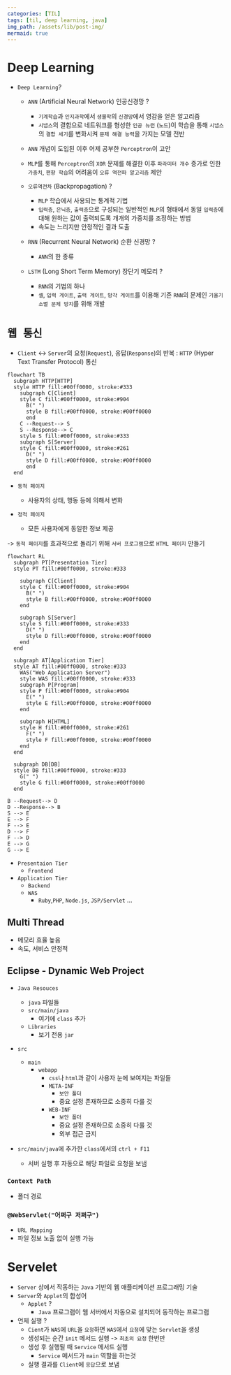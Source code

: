 ```yaml
---
categories: [TIL]
tags: [til, deep learning, java]
img_path: /assets/lib/post-img/
mermaid: true
---
```


# Deep Learning

- `Deep Learning`?

  - `ANN` (Artificial Neural Network) 인공신경망 ?

    - `기계학습`과 `인지과학`에서 `생물학`의 `신경망`에서 영감을 얻은 알고리즘
    - `시냅스`의 결합으로 네트워크를 형성한 `인공 뉴런` (`노드`)이 학습을 통해 `시냅스`의 `결합 세기`를 변화시켜 `문제 해결 능력`을 가지는 모델 전반

  - `ANN` 개념이 도입된 이후 어제 공부한 `Perceptron`이 고안

  - `MLP`를 통해 `Perceptron`의 `XOR` 문제를 해결한 이후 `파라미터 개수` 증가로 인한 `가중치`, `편향 학습`의 어려움이 `오류 역전파 알고리즘` 제안

  - `오류역전차` (Backpropagation) ?

    - `MLP` 학습에서 사용되는 통계적 기법
    - `입력층`, `은닉층`, `출력층`으로 구성되는 일반적인 `MLP`의 형태에서 동일 `입력층`에 대해 원하는 값이 출력되도록 개개의 가중치를 조정하는 방법
    - 속도는 느리지만 안정적인 결과 도출

  - `RNN` (Recurrent Neural Network) 순환 신경망 ?

    - `ANN`의 한 종류

  - `LSTM` (Long Short Term Memory) 장단기 메모리 ?
    - `RNN`의 기법의 하나
    - `셀`, `입력 게이트`, `출력 게이트`, `망각 게이트`를 이용해 기존 `RNN`의 문제인 `기울기 소멸 문제 방지`를 위해 개발

# `웹 통신`

- `Client` <-> `Server`의 요청(`Request`), 응답(`Response`)의 반복 : `HTTP` (Hyper Text Transfer Protocol) 통신

```mermaid
flowchart TB
  subgraph HTTP[HTTP]
  style HTTP fill:#00ff0000, stroke:#333
    subgraph C[Client]
    style C fill:#00ff0000, stroke:#904
      B(" ")
      style B fill:#00ff0000, stroke:#00ff0000
      end
    C --Request--> S
    S --Response--> C
    style S fill:#00ff0000, stroke:#333
    subgraph S[Server]
    style C fill:#00ff0000, stroke:#261
      D(" ")
      style D fill:#00ff0000, stroke:#00ff0000
      end
  end
```

- `동적 페이지`

  - 사용자의 상태, 행동 등에 의해서 변화

- `정적 페이지`

  - 모든 사용자에게 동일한 정보 제공

-> `동적 페이지`를 효과적으로 돌리기 위해 `서버 프로그램`으로 `HTML 페이지` 만들기

```mermaid
flowchart RL
  subgraph PT[Presentation Tier]
  style PT fill:#00ff0000, stroke:#333

    subgraph C[Client]
    style C fill:#00ff0000, stroke:#904
      B(" ")
      style B fill:#00ff0000, stroke:#00ff0000
    end

    subgraph S[Server]
    style S fill:#00ff0000, stroke:#333
      D(" ")
      style D fill:#00ff0000, stroke:#00ff0000
    end
  end

  subgraph AT[Application Tier]
  style AT fill:#00ff0000, stroke:#333
    WAS("Web Application Server")
    style WAS fill:#00ff0000, stroke:#333
    subgraph P[Program]
    style P fill:#00ff0000, stroke:#904
      E(" ")
      style E fill:#00ff0000, stroke:#00ff0000
    end

    subgraph H[HTML]
    style H fill:#00ff0000, stroke:#261
      F(" ")
      style F fill:#00ff0000, stroke:#00ff0000
    end
  end

  subgraph DB[DB]
  style DB fill:#00ff0000, stroke:#333
    G(" ")
    style G fill:#00ff0000, stroke:#00ff0000
  end

B --Request--> D
D --Response--> B
S --> E
E --> F
F --> E
D --> F
F --> D
E --> G
G --> E
```

- `Presentaion Tier`
  - `Frontend`
- `Application Tier`
  - `Backend`
  - `WAS`
    - `Ruby`,`PHP`, `Node.js`, `JSP/Servlet` ...

## Multi Thread

- 메모리 효율 높음
- 속도, 서비스 안정적

## Eclipse - Dynamic Web Project

- `Java Resouces`
  - `java` 파일들
  - `src/main/java`
    - 여기에 `class` 추가
  - `Libraries`
    - 보기 전용 `jar`
- `src`

  - `main`
    - `webapp`
      - `css`나 `html`과 같이 사용자 눈에 보여지는 파일들
      - `META-INF`
        - `보안 폴더`
        - 중요 설정 존재하므로 소중히 다룰 것
      - `WEB-INF`
        - `보안 폴더`
        - 중요 설정 존재하므로 소중히 다룰 것
        - 외부 접근 금지

- `src/main/java`에 추가한 `class`에서의 `ctrl + F11`
  - 서버 실행 후 자동으로 해당 파일로 요청을 보냄

### `Context Path`

- 폴더 경로

### `@WebServlet("어쩌구 저쩌구")`

- `URL Mapping`
- 파일 정보 노출 없이 실행 가능

# Servelet

- `Server` 상에서 작동하는 `Java` 기반의 웹 애플리케이션 프로그래밍 기술
- `Server`와 `Applet`의 합성어
  - `Applet` ?
    - `Java` 프로그램이 웹 서버에서 자동으로 설치되어 동작하는 프로그램
- 언제 실행 ?
  - `Cient`가 `WAS`에 `URL`을 `요청`하면 `WAS`에서 `요청`에 맞는 `Servlet`을 생성
  - 생성되는 순간 `init` 메서드 실행 -> `최초의 요청` 한번만
  - 생성 후 실행될 때 `Service` 메서드 실행
    - `Service` 메서드가 `main` 역할을 하는것
  - 실행 결과를 `Client`에 `응답`으로 보냄
